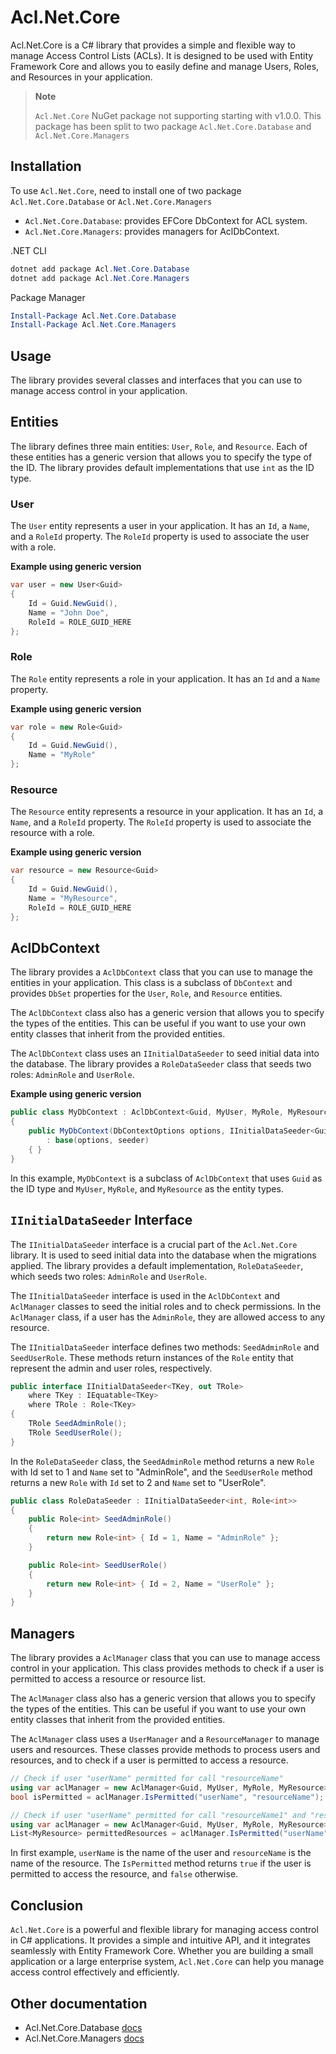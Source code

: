 # Acl.Net.Core

Acl.Net.Core is a C# library that provides a simple and flexible way to manage Access Control Lists (ACLs). It is designed to be used with Entity Framework Core and allows you to easily define and manage Users, Roles, and Resources in your application.

> **Note**
> 
> `Acl.Net.Core` NuGet package not supporting starting with v1.0.0. This package has been split to two package `Acl.Net.Core.Database` and `Acl.Net.Core.Managers`

## Installation

To use `Acl.Net.Core`, need to install one of two package `Acl.Net.Core.Database` or `Acl.Net.Core.Managers`

- `Acl.Net.Core.Database`: provides EFCore DbContext for ACL system.
- `Acl.Net.Core.Managers`: provides managers for AclDbContext.

.NET CLI
```powershell
dotnet add package Acl.Net.Core.Database
dotnet add package Acl.Net.Core.Managers
```

Package Manager
```powershell
Install-Package Acl.Net.Core.Database
Install-Package Acl.Net.Core.Managers
```

## Usage

The library provides several classes and interfaces that you can use to manage access control in your application.

## Entities
The library defines three main entities: `User`, `Role`, and `Resource`.
Each of these entities has a generic version that allows you to specify the type of the ID.
The library provides default implementations that use `int` as the ID type.

### User
The `User` entity represents a user in your application.
It has an `Id`, a `Name`, and a `RoleId` property.
The `RoleId` property is used to associate the user with a role.

**Example using generic version**
```csharp
var user = new User<Guid>
{
    Id = Guid.NewGuid(),
    Name = "John Doe",
    RoleId = ROLE_GUID_HERE
};
```

### Role
The `Role` entity represents a role in your application.
It has an `Id` and a `Name` property.

**Example using generic version**
```csharp
var role = new Role<Guid>
{
    Id = Guid.NewGuid(),
    Name = "MyRole"
};
```

### Resource
The `Resource` entity represents a resource in your application.
It has an `Id`, a `Name`, and a `RoleId` property.
The `RoleId` property is used to associate the resource with a role.

**Example using generic version**
```csharp
var resource = new Resource<Guid>
{
    Id = Guid.NewGuid(),
    Name = "MyResource",
    RoleId = ROLE_GUID_HERE
};
```

## AclDbContext

The library provides a `AclDbContext` class that you can use to manage the entities in your application.
This class is a subclass of `DbContext` and provides `DbSet` properties for the `User`, `Role`, and `Resource` entities.

The `AclDbContext` class also has a generic version that allows you to specify the types of the entities.
This can be useful if you want to use your own entity classes that inherit from the provided entities.

The `AclDbContext` class uses an `IInitialDataSeeder` to seed initial data into the database.
The library provides a `RoleDataSeeder` class that seeds two roles: `AdminRole` and `UserRole`.

**Example using generic version**
```csharp
public class MyDbContext : AclDbContext<Guid, MyUser, MyRole, MyResource>
{
    public MyDbContext(DbContextOptions options, IInitialDataSeeder<Guid, MyRole> seeder)
        : base(options, seeder)
    { }
}
```

In this example, `MyDbContext` is a subclass of `AclDbContext` that uses `Guid` as the ID type and `MyUser`, `MyRole`, and `MyResource` as the entity types.

## `IInitialDataSeeder` Interface

The `IInitialDataSeeder` interface is a crucial part of the `Acl.Net.Core` library.
It is used to seed initial data into the database when the migrations applied.
The library provides a default implementation, `RoleDataSeeder`, which seeds two roles: `AdminRole` and `UserRole`.

The `IInitialDataSeeder` interface is used in the `AclDbContext` and `AclManager` classes to seed the initial roles and to check permissions.
In the `AclManager` class, if a user has the `AdminRole`, they are allowed access to any resource.

The `IInitialDataSeeder` interface defines two methods: `SeedAdminRole` and `SeedUserRole`.
These methods return instances of the `Role` entity that represent the admin and user roles, respectively.

```csharp
public interface IInitialDataSeeder<TKey, out TRole>
    where TKey : IEquatable<TKey>
    where TRole : Role<TKey>
{
    TRole SeedAdminRole();
    TRole SeedUserRole();
}
```

In the `RoleDataSeeder` class, the `SeedAdminRole` method returns a new `Role` with Id set to 1 and `Name` set to "AdminRole",
and the `SeedUserRole` method returns a new `Role` with `Id` set to 2 and `Name` set to "UserRole".

```csharp
public class RoleDataSeeder : IInitialDataSeeder<int, Role<int>>
{
    public Role<int> SeedAdminRole()
    {
        return new Role<int> { Id = 1, Name = "AdminRole" };
    }

    public Role<int> SeedUserRole()
    {
        return new Role<int> { Id = 2, Name = "UserRole" };
    }
}
```

## Managers

The library provides a `AclManager` class that you can use to manage access control in your application.
This class provides methods to check if a user is permitted to access a resource or resource list.

The `AclManager` class also has a generic version that allows you to specify the types of the entities.
This can be useful if you want to use your own entity classes that inherit from the provided entities.

The `AclManager` class uses a `UserManager` and a `ResourceManager` to manage users and resources.
These classes provide methods to process users and resources, and to check if a user is permitted to access a resource.

```csharp
// Check if user "userName" permitted for call "resourceName"
using var aclManager = new AclManager<Guid, MyUser, MyRole, MyResource>(seeder, userManager, resourceManager);
bool isPermitted = aclManager.IsPermitted("userName", "resourceName");

// Check if user "userName" permitted for call "resourceName1" and "resourceName2"
using var aclManager = new AclManager<Guid, MyUser, MyRole, MyResource>(seeder, userManager, resourceManager);
List<MyResource> permittedResources = aclManager.IsPermitted("userName", new[] { "resourceName1", "resourceName2" });
```

In first example, `userName` is the name of the user and `resourceName` is the name of the resource.
The `IsPermitted` method returns `true` if the user is permitted to access the resource, and `false` otherwise.

## Conclusion

`Acl.Net.Core` is a powerful and flexible library for managing access control in C# applications.
It provides a simple and intuitive API, and it integrates seamlessly with Entity Framework Core.
Whether you are building a small application or a large enterprise system, `Acl.Net.Core` can help you manage access control effectively and efficiently.

## Other documentation

- Acl.Net.Core.Database [docs](https://github.com/The-Poolz/Acl.Net.Core/blob/master/docs/Acl.Net.Core.Database.md)
- Acl.Net.Core.Managers [docs](https://github.com/The-Poolz/Acl.Net.Core/blob/master/docs/Acl.Net.Core.Managers.md)
